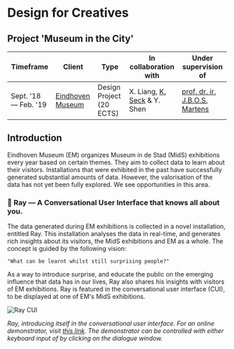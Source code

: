 # Design for Creatives

## Project 'Museum in the City'


| Timeframe            | Client           | Type                     | In collaboration with       | Under supervision of        |
|----------------------|------------------|--------------------------|-----------------------------|-----------------------------|
| Sept. '18 — Feb. '19 | [Eindhoven Museum](https://eindhovenmuseum.nl/) | Design Project (20 ECTS) | X. Liang, [K. Seck](http://krseckdesigns.nl/) & Y. Shen | [prof. dr. ir. J.B.O.S. Martens](https://research.tue.nl/nl/persons/jbos-jean-bernard-martens) |


## Introduction

Eindhoven Museum (EM) organizes Museum in de Stad (MidS) exhibitions every year based on certain themes. They aim to collect data to learn about their visitors. Installations that were exhibited in the past have successfully generated substantial amounts of data. However, the valorisation of the data has not yet been fully explored. We see opportunities in this area. 

### 🤖 Ray — A Conversational User Interface that knows all about you.

The data generated during EM exhibitions is collected in a novel installation, entitled Ray. This installation analyses the data in real-time, and generates rich insights about its visitors, the MidS exhibitions and EM as a whole. The concept is guided by the following vision:

```"What can be learnt whilst still surprising people?"```

As a way to introduce surprise, and educate the public on the emerging influence that data has in our lives, Ray also shares his insights with visitors of EM exhibitions. Ray is featured in the conversational user interface (CUI), to be displayed at one of EM's MidS exhibitions. 

![Ray CUI](https://i.imgur.com/GYu7q5a.png)

*Ray, introducing itself in the conversational user interface. For an online demonstrator, visit [this link](https://arthurgeel.com/clairvoyant). The demonstrator can be controlled with either keyboard input of by clicking on the dialogue window.*
